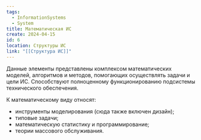 ```yaml
---
tags:
  - InformationSystems
  - System
title: Математическая ИС
create: 2024-04-15
id: 6
location: Структуры ИС
link: "[[Структура ИС]]"
---
```

Данные элементы представлены комплексом математических моделей, алгоритмов и методов, помогающих осуществлять задачи и цели ИС. Способствуют полноценному функционированию подсистемы технического обеспечения.

К математическому виду относят:

- инструменты моделирования (сюда также включен дизайн);
- типовые задачи;
- математическую статистику и программирование;
- теории массового обслуживания.

